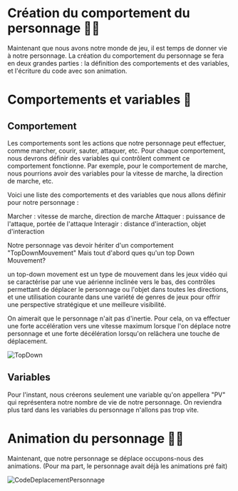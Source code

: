 # Création du comportement du personnage 🏃‍♂️

Maintenant que nous avons notre monde de jeu, il est temps de donner vie à notre personnage. La création du comportement du personnage se fera en deux grandes parties : la définition des comportements et des variables, et l'écriture du code avec son animation.

# Comportements et variables 📝

 ## Comportement
Les comportements sont les actions que notre personnage peut effectuer, comme marcher, courir, sauter, attaquer, etc. Pour chaque comportement, nous devrons définir des variables qui contrôlent comment ce comportement fonctionne. Par exemple, pour le comportement de marche, nous pourrions avoir des variables pour la vitesse de marche, la direction de marche, etc.

Voici une liste des comportements et des variables que nous allons définir pour notre personnage :

Marcher : vitesse de marche, direction de marche
Attaquer : puissance de l'attaque, portée de l'attaque
Interagir : distance d'interaction, objet d'interaction

Notre personnage vas devoir hériter d'un comportement "TopDownMouvement" Mais tout d'abord ques qu'un top Down Mouvement?

un top-down movement est un type de mouvement dans les jeux vidéo qui se caractérise par une vue aérienne inclinée vers le bas, des contrôles permettant de déplacer le personnage ou l'objet dans toutes les directions, et une utilisation courante dans une variété de genres de jeux pour offrir une perspective stratégique et une meilleure visibilité.

On aimerait que le personnage n'ait pas d'inertie. Pour cela, on va effectuer une forte accélération vers une vitesse maximum lorsque l'on déplace notre personnage et une forte décélération lorsqu'on relâchera une touche de déplacement.

![TopDown](Images/TopDownPlayer.png)

## Variables

Pour l'instant, nous créerons seulement une variable qu'on appellera "PV" qui représentera notre nombre de vie de notre personnage. On reviendra plus tard dans les variables du personnage n'allons pas trop vite.

# Animation du personnage 🏃‍♂️

Maintenant, que notre personnage se déplace occupons-nous des animations. (Pour ma part, le personnage avait déjà les animations pré fait)

![CodeDeplacementPersonnage](Images/CodePersonnageDeplacement.png)

